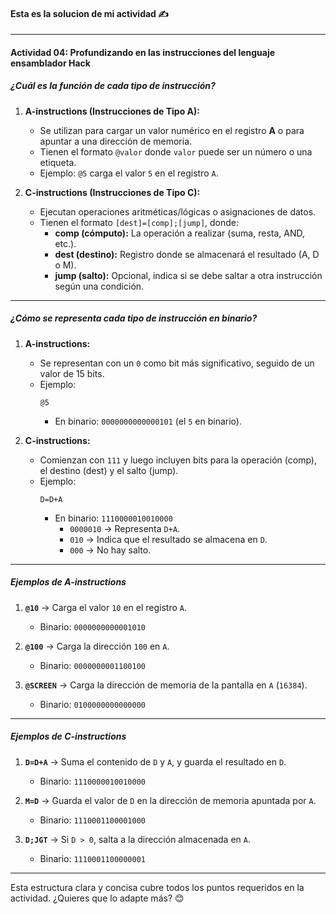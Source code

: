 #### Esta es la solucion de mi actividad ✍️
---

#### Actividad 04: Profundizando en las instrucciones del lenguaje ensamblador Hack  

##### ¿Cuál es la función de cada tipo de instrucción?  

1. **A-instructions (Instrucciones de Tipo A):**  
   - Se utilizan para cargar un valor numérico en el registro **A** o para apuntar a una dirección de memoria.  
   - Tienen el formato `@valor` donde `valor` puede ser un número o una etiqueta.  
   - Ejemplo: `@5` carga el valor `5` en el registro `A`.  

2. **C-instructions (Instrucciones de Tipo C):**  
   - Ejecutan operaciones aritméticas/lógicas o asignaciones de datos.  
   - Tienen el formato `[dest]=[comp];[jump]`, donde:  
     - **comp (cómputo):** La operación a realizar (suma, resta, AND, etc.).  
     - **dest (destino):** Registro donde se almacenará el resultado (A, D o M).  
     - **jump (salto):** Opcional, indica si se debe saltar a otra instrucción según una condición.  

---

##### ¿Cómo se representa cada tipo de instrucción en binario?  

1. **A-instructions:**  
   - Se representan con un `0` como bit más significativo, seguido de un valor de 15 bits.  
   - Ejemplo:  
     ```assembly
     @5
     ```
     - En binario: `0000000000000101` (el `5` en binario).  

2. **C-instructions:**  
   - Comienzan con `111` y luego incluyen bits para la operación (comp), el destino (dest) y el salto (jump).  
   - Ejemplo:  
     ```assembly
     D=D+A
     ```
     - En binario: `1110000010010000`  
       - `0000010` → Representa `D+A`.  
       - `010` → Indica que el resultado se almacena en `D`.  
       - `000` → No hay salto.  

---

##### **Ejemplos de A-instructions**  

1. **`@10`** → Carga el valor `10` en el registro `A`.  
   - Binario: `0000000000001010`  

2. **`@100`** → Carga la dirección `100` en `A`.  
   - Binario: `0000000001100100`  

3. **`@SCREEN`** → Carga la dirección de memoria de la pantalla en `A` (`16384`).  
   - Binario: `0100000000000000`  

---

##### **Ejemplos de C-instructions**  

1. **`D=D+A`** → Suma el contenido de `D` y `A`, y guarda el resultado en `D`.  
   - Binario: `1110000010010000`  

2. **`M=D`** → Guarda el valor de `D` en la dirección de memoria apuntada por `A`.  
   - Binario: `1110001100001000`  

3. **`D;JGT`** → Si `D > 0`, salta a la dirección almacenada en `A`.  
   - Binario: `1110001100000001`  

---

Esta estructura clara y concisa cubre todos los puntos requeridos en la actividad. ¿Quieres que lo adapte más? 😊  
